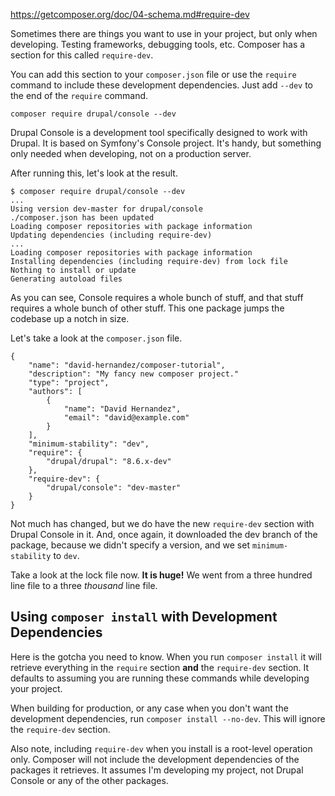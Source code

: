https://getcomposer.org/doc/04-schema.md#require-dev

Sometimes there are things you want to use in your project, but only when developing. 
Testing frameworks, debugging tools, etc. Composer has a section for this called `require-dev`.

You can add this section to your `composer.json` file or use the `require` command 
to include these development dependencies. Just add `--dev` to the end of the `require` 
command.

```$xslt
composer require drupal/console --dev
```

Drupal Console is a development tool specifically designed to work with Drupal. It 
is based on Symfony's Console project. It's handy, but something only needed when 
developing, not on a production server.

After running this, let's look at the result.

```$xslt
$ composer require drupal/console --dev
...
Using version dev-master for drupal/console
./composer.json has been updated
Loading composer repositories with package information
Updating dependencies (including require-dev)
...
Loading composer repositories with package information
Installing dependencies (including require-dev) from lock file
Nothing to install or update
Generating autoload files
```

As you can see, Console requires a whole bunch of stuff, and that stuff requires 
a whole bunch of other stuff. This one package jumps the codebase up a notch in size.

Let's take a look at the `composer.json` file.

```$xslt
{
    "name": "david-hernandez/composer-tutorial",
    "description": "My fancy new composer project."
    "type": "project",
    "authors": [
        {
            "name": "David Hernandez",
            "email": "david@example.com"
        }
    ],
    "minimum-stability": "dev",
    "require": {
        "drupal/drupal": "8.6.x-dev"
    },
    "require-dev": {
        "drupal/console": "dev-master"
    }
}
```

Not much has changed, but we do have the new `require-dev` section with 
Drupal Console in it. And, once again, it downloaded the dev branch of the 
package, because we didn't specify a version, and we set `minimum-stability` 
to `dev`.

Take a look at the lock file now. **It is huge!** We went from a three hundred 
line file to a three _thousand_ line file.

## Using `composer install` with Development Dependencies

Here is the gotcha you need to know. When you run `composer install` it 
will retrieve everything in the `require` section **and** the `require-dev` 
section. It defaults to assuming you are running these commands while developing 
your project.

When building for production, or any case when you don't want the development 
dependencies, run `composer install --no-dev`. This will ignore the `require-dev` 
section.

Also note, including `require-dev` when you install is a root-level operation only. 
Composer will not include the development dependencies of the packages it retrieves. 
It assumes I'm developing my project, not Drupal Console or any of the other packages.